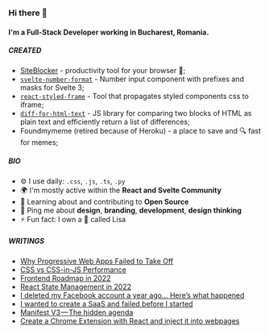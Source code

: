### Hi there 👋

#### I'm a Full-Stack Developer working in Bucharest, Romania.

##### CREATED

- [SiteBlocker](https://chrome.google.com/webstore/detail/siteblocker/aadnooghcahhgmkhkhkoflblfbhcndig?hl=en) - productivity tool for your browser 🚀;
- [`svelte-number-format`](https://www.npmjs.com/package/svelte-number-format) - Number input component with prefixes and masks for Svelte 3;
- [`react-styled-frame`](https://www.npmjs.com/package/@pitis/react-styled-frame) - Tool that propagates styled components css to iframe;
- [`diff-for-html-text`](https://www.npmjs.com/package/diff-for-html-text) - JS library for comparing two blocks of HTML as plain text and efficiently return a list of differences;
- Foundmymeme (retired because of Heroku) -  a place to save and 🔍 fast for memes;

##### BIO

- ⚙️ I use daily: `.css`, `.js`, `.ts`, `.py`
- 🌍 I'm mostly active within the **React and Svelte Community**
- 🌱 Learning about and contributing to **Open Source**
- 💬 Ping me about **design**, **branding**, **development**, **design thinking**
- ⚡️ Fun fact: I own a 🦔 called Lisa

##### WRITINGS
- [Why Progressive Web Apps Failed to Take Off](https://medium.com/@pitis.radu/why-progressive-web-apps-failed-to-take-off-a-look-at-the-challenges-and-barriers-9718da21f87b)
- [CSS vs CSS-in-JS Performance](https://medium.com/@pitis.radu/css-vs-css-in-js-performance-bcbdf8e1f6ff)
- [Frontend Roadmap in 2022](https://medium.com/@pitis.radu/frontend-roadmap-in-2022-e3913070225c)
- [React State Management in 2022](https://medium.com/@pitis.radu/react-state-management-in-2022-345c87922479)
- [I deleted my Facebook account a year ago… Here’s what happened](https://medium.com/@pitis.radu/i-deleted-my-facebook-account-a-year-ago-heres-what-happened-e916a0634e67)
- [I wanted to create a SaaS and failed before I started](https://medium.com/@pitis.radu/i-wanted-to-create-a-saas-and-failed-before-i-started-36b9062f0319)
- [Manifest V3 — The hidden agenda](https://medium.com/@pitis.radu/manifest-v3-the-hidden-agenda-28845475af05)
- [Create a Chrome Extension with React and inject it into webpages](https://medium.com/@pitis.radu/create-a-chrome-extension-with-react-and-inject-it-into-webpages-73b5e44bcf7e)
